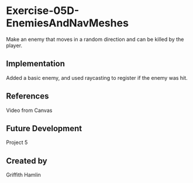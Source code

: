 # Exercise-05D-EnemiesAndNavMeshes
Make an enemy that moves in a random direction and can be killed by the player. 

## Implementation
Added a basic enemy, and used raycasting to register if the enemy was hit. 

## References
Video from Canvas

## Future Development
Project 5

## Created by
Griffith Hamlin

